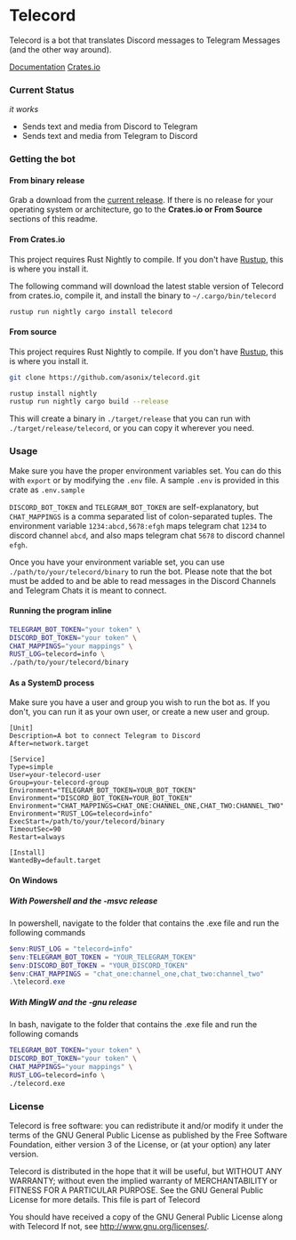 # Telecord

Telecord is a bot that translates Discord messages to Telegram Messages (and the other way around).

[Documentation](https://docs.rs/telecord)
[Crates.io](https://crates.io/crates/telecord)

### Current Status
_it works_

- Sends text and media from Discord to Telegram
- Sends text and media from Telegram to Discord

### Getting the bot
#### From binary release
Grab a download from the [current release](https://github.com/asonix/telecord/releases). If there is no release for your operating system or architecture, go to the **Crates.io or From Source** sections of this readme.

#### From Crates.io
This project requires Rust Nightly to compile. If you don't have [Rustup](https://www.rustup.rs/), this is where you install it.

The following command will download the latest stable version of Telecord from crates.io, compile it, and install the binary to `~/.cargo/bin/telecord`
```bash
rustup run nightly cargo install telecord
```

#### From source
This project requires Rust Nightly to compile. If you don't have [Rustup](https://www.rustup.rs/), this is where you install it.

```bash
git clone https://github.com/asonix/telecord.git

rustup install nightly
rustup run nightly cargo build --release
```
This will create a binary in `./target/release` that you can run with `./target/release/telecord`, or you can copy it wherever you need.

### Usage
Make sure you have the proper environment variables set. You can do this with `export` or by modifying the `.env` file. A sample `.env` is provided in this crate as `.env.sample`

`DISCORD_BOT_TOKEN` and `TELEGRAM_BOT_TOKEN` are self-explanatory, but `CHAT_MAPPINGS` is a comma separated list of colon-separated tuples. The environment variable `1234:abcd,5678:efgh` maps telegram chat `1234` to discord channel `abcd`, and also maps telegram chat `5678` to discord channel `efgh`.

Once you have your environment variable set, you can use `./path/to/your/telecord/binary` to run the bot. Please note that the bot must be added to and be able to read messages in the Discord Channels and Telegram Chats it is meant to connect.

#### Running the program inline
```bash
TELEGRAM_BOT_TOKEN="your token" \
DISCORD_BOT_TOKEN="your token" \
CHAT_MAPPINGS="your mappings" \
RUST_LOG=telecord=info \
./path/to/your/telecord/binary
```

#### As a SystemD process
Make sure you have a user and group you wish to run the bot as. If you don't, you can run it as your own user, or create a new user and group.
```
[Unit]
Description=A bot to connect Telegram to Discord
After=network.target

[Service]
Type=simple
User=your-telecord-user
Group=your-telecord-group
Environment="TELEGRAM_BOT_TOKEN=YOUR_BOT_TOKEN"
Environment="DISCORD_BOT_TOKEN=YOUR_BOT_TOKEN"
Environment="CHAT_MAPPINGS=CHAT_ONE:CHANNEL_ONE,CHAT_TWO:CHANNEL_TWO"
Environment="RUST_LOG=telecord=info"
ExecStart=/path/to/your/telecord/binary
TimeoutSec=90
Restart=always

[Install]
WantedBy=default.target
```

#### On Windows
##### With Powershell and the -msvc release
In powershell, navigate to the folder that contains the .exe file and run the following commands
```powershell
$env:RUST_LOG = "telecord=info"
$env:TELEGRAM_BOT_TOKEN = "YOUR_TELEGRAM_TOKEN"
$env:DISCORD_BOT_TOKEN = "YOUR_DISCORD_TOKEN"
$env:CHAT_MAPPINGS = "chat_one:channel_one,chat_two:channel_two"
.\telecord.exe
```
##### With MingW and the -gnu release
In bash, navigate to the folder that contains the .exe file and run the following comands
```bash
TELEGRAM_BOT_TOKEN="your token" \
DISCORD_BOT_TOKEN="your token" \
CHAT_MAPPINGS="your mappings" \
RUST_LOG=telecord=info \
./telecord.exe
```

### License

Telecord is free software: you can redistribute it and/or modify it under the terms of the GNU General Public License as published by the Free Software Foundation, either version 3 of the License, or (at your option) any later version.

Telecord is distributed in the hope that it will be useful, but WITHOUT ANY WARRANTY; without even the implied warranty of MERCHANTABILITY or FITNESS FOR A PARTICULAR PURPOSE. See the GNU General Public License for more details. This file is part of Telecord

You should have received a copy of the GNU General Public License along with Telecord If not, see http://www.gnu.org/licenses/.
